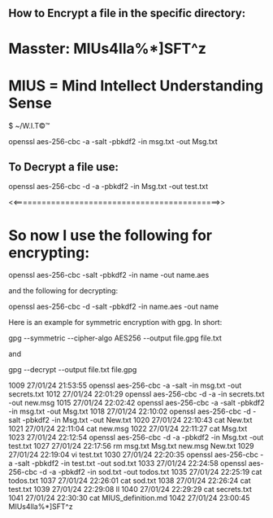 ## How to Encrypt a file in the specific directory:
# Masster: MIUs4lla%*]SFT^z
# MIUS = Mind Intellect Understanding Sense

$ ~/W.I.T©™

openssl aes-256-cbc -a -salt -pbkdf2 -in msg.txt -out Msg.txt

## To Decrypt a file use:

openssl aes-256-cbc -d -a -pbkdf2 -in Msg.txt -out test.txt

<<============================================>>

# So now I use the following for encrypting:

openssl aes-256-cbc -salt -pbkdf2 -in name -out name.aes

and the following for decrypting:

openssl aes-256-cbc -d -salt -pbkdf2 -in name.aes -out name

Here is an example for symmetric encryption with gpg.
In short:

gpg --symmetric --cipher-algo AES256 --output file.gpg file.txt

and

gpg --decrypt --output file.txt file.gpg


1009  27/01/24 21:53:55  openssl aes-256-cbc -a -salt -in msg.txt -out secrets.txt
 1012  27/01/24 22:01:29  openssl aes-256-cbc -d -a -in secrets.txt -out new.msg
 1015  27/01/24 22:02:42  openssl aes-256-cbc -a -salt -pbkdf2 -in msg.txt -out Msg.txt
 1018  27/01/24 22:10:02  openssl aes-256-cbc -d -salt -pbkdf2 -in Msg.txt -out New.txt
 1020  27/01/24 22:10:43  cat New.txt
 1021  27/01/24 22:11:04  cat new.msg
 1022  27/01/24 22:11:27  cat Msg.txt
 1023  27/01/24 22:12:54  openssl aes-256-cbc -d -a -pbkdf2 -in Msg.txt -out test.txt
 1027  27/01/24 22:17:56  rm msg.txt Msg.txt new.msg New.txt 
 1029  27/01/24 22:19:04  vi test.txt
 1030  27/01/24 22:20:35  openssl aes-256-cbc -a -salt -pbkdf2 -in test.txt -out sod.txt
 1033  27/01/24 22:24:58  openssl aes-256-cbc -d -a -pbkdf2 -in sod.txt -out todos.txt
 1035  27/01/24 22:25:19  cat todos.txt
 1037  27/01/24 22:26:01  cat sod.txt
 1038  27/01/24 22:26:24  cat test.txt
 1039  27/01/24 22:29:08  ll
 1040  27/01/24 22:29:29  cat secrets.txt
 1041  27/01/24 22:30:30  cat MIUS_definition.md
 1042  27/01/24 23:00:45  MIUs4lla%*]SFT^z
